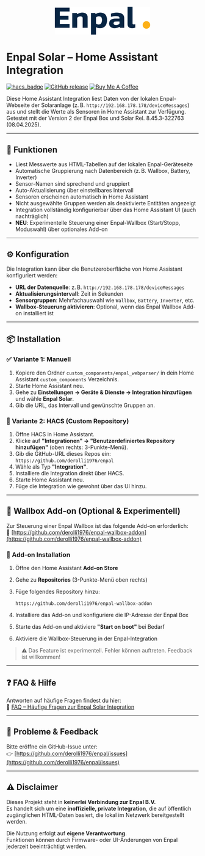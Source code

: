 <p align="center">
  <img src="https://raw.githubusercontent.com/derolli1976/enpal/main/brands/enpal_webparser/logo.png" alt="Enpal Solar Logo" width="250"/>
</p>

# Enpal Solar – Home Assistant Integration

[![hacs_badge](https://img.shields.io/badge/HACS-Custom-41BDF5.svg)](https://github.com/hacs/integration)
[![GitHub release](https://img.shields.io/github/release/derolli1976/enpal.svg)](https://github.com/derolli1976/enpal/releases)
<a href="https://buymeacoffee.com/derolli1976" target="_blank"><img src="https://cdn.buymeacoffee.com/buttons/default-orange.png" alt="Buy Me A Coffee" height="41" width="174"></a>

Diese Home Assistant Integration liest Daten von der lokalen Enpal-Webseite der Solaranlage (z. B. `http://192.168.178.178/deviceMessages`) aus und stellt die Werte als Sensoren in Home Assistant zur Verfügung.  
Getestet mit der Version 2 der Enpal Box und Solar Rel. 8.45.3-322763 (08.04.2025).

---

## 🔧 Funktionen

- Liest Messwerte aus HTML-Tabellen auf der lokalen Enpal-Geräteseite
- Automatische Gruppierung nach Datenbereich (z. B. Wallbox, Battery, Inverter)
- Sensor-Namen sind sprechend und gruppiert
- Auto-Aktualisierung über einstellbares Intervall
- Sensoren erscheinen automatisch in Home Assistant
- Nicht ausgewählte Gruppen werden als deaktivierte Entitäten angezeigt
- Integration vollständig konfigurierbar über das Home Assistant UI (auch nachträglich)
- **NEU**: Experimentelle Steuerung einer Enpal-Wallbox (Start/Stopp, Moduswahl) über optionales Add-on

---

## ⚙️ Konfiguration

Die Integration kann über die Benutzeroberfläche von Home Assistant konfiguriert werden:

- **URL der Datenquelle**: z. B. `http://192.168.178.178/deviceMessages`
- **Aktualisierungsintervall**: Zeit in Sekunden
- **Sensorgruppen**: Mehrfachauswahl wie `Wallbox`, `Battery`, `Inverter`, etc.
- **Wallbox-Steuerung aktivieren**: Optional, wenn das Enpal Wallbox Add-on installiert ist

---

## 📦 Installation

### ✅ Variante 1: Manuell

1. Kopiere den Ordner `custom_components/enpal_webparser/` in dein Home Assistant `custom_components` Verzeichnis.
2. Starte Home Assistant neu.
3. Gehe zu **Einstellungen → Geräte & Dienste → Integration hinzufügen** und wähle **Enpal Solar**.
4. Gib die URL, das Intervall und gewünschte Gruppen an.

### 🧩 Variante 2: HACS (Custom Repository)

1. Öffne HACS in Home Assistant.
2. Klicke auf **"Integrationen" → "Benutzerdefiniertes Repository hinzufügen"** (oben rechts: 3-Punkte-Menü).
3. Gib die GitHub-URL dieses Repos ein:  
   `https://github.com/derolli1976/enpal`
4. Wähle als Typ **"Integration"**.
5. Installiere die Integration direkt über HACS.
6. Starte Home Assistant neu.
7. Füge die Integration wie gewohnt über das UI hinzu.

---

## 🚗 Wallbox Add-on (Optional & Experimentell)

Zur Steuerung einer Enpal Wallbox ist das folgende Add-on erforderlich:  
🔗 [https://github.com/derolli1976/enpal-wallbox-addon](https://github.com/derolli1976/enpal-wallbox-addon)

### 🔌 Add-on Installation

1. Öffne den Home Assistant **Add-on Store**
2. Gehe zu **Repositories** (3-Punkte-Menü oben rechts)
3. Füge folgendes Repository hinzu:

   ```
   https://github.com/derolli1976/enpal-wallbox-addon
   ```

4. Installiere das Add-on und konfiguriere die IP-Adresse der Enpal Box
5. Starte das Add-on und aktiviere **"Start on boot"** bei Bedarf
6. Aktiviere die Wallbox-Steuerung in der Enpal-Integration

> ⚠️ Das Feature ist experimentell. Fehler können auftreten. Feedback ist willkommen!

---

## ❓ FAQ & Hilfe

Antworten auf häufige Fragen findest du hier:  
📘 [FAQ – Häufige Fragen zur Enpal Solar Integration](https://github.com/derolli1976/enpal/wiki/FAQ)

---

## 🐛 Probleme & Feedback

Bitte eröffne ein GitHub-Issue unter:  
👉 [https://github.com/derolli1976/enpal/issues](https://github.com/derolli1976/enpal/issues)

---

## ⚠️ Disclaimer

Dieses Projekt steht in **keinerlei Verbindung zur Enpal B.V.**  
Es handelt sich um eine **inoffizielle, private Integration**, die auf öffentlich zugänglichen HTML-Daten basiert, die lokal im Netzwerk bereitgestellt werden.

Die Nutzung erfolgt auf **eigene Verantwortung**.  
Funktionen können durch Firmware- oder UI-Änderungen von Enpal jederzeit beeinträchtigt werden.
